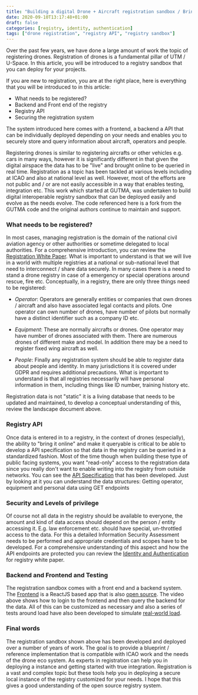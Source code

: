 ```yaml
---
title: "Building a digital Drone + Aircraft registration sandbox / Bringing your registration data online"
date: 2020-09-10T13:17:48+01:00
draft: false
categories: [registry, identity, authentication]
tags: ["drone registration", "registry API", "registry sandbox"]
---
```


Over the past few years, we have done a large amount of work the topic of registering drones. Registration of drones is a fundamental pillar of UTM / U-Space. In this article, you will be introduced to a registry sandbox that you can deploy for your projects. 

<!--more-->
If you are new to registration, you are at the right place, here is everything that you will be introduced to in this article: 

- What needs to be registered? 
- Backend and Front end of the registry
- Registry API
- Securing the registration system

The system introduced here comes with a frontend, a backend a API that can be individually deployed depending on your needs and enables you to securely store and query information about aircraft, operators and people. 

Registering drones is similar to registering aircrafts or other vehicles e.g. cars in many ways, however it is significantly different in that given the digital airspace the data has to be "live" and brought online to be queried in real time. Registration as a topic has been tackled at various levels including at ICAO and also at national level as well. However, most of the efforts are not public and / or are not easily accessible in a way that enables testing, integration etc. This work which started at GUTMA, was undertaken to build digital interoperable registry sandbox that can be deployed easily and evolve as the needs evolve. The code referenced here is a fork from the GUTMA code and the original authors continue to maintain and support. 

### What needs to be registered? 
In most cases, managing registration is the domain of the national civil aviation agency or other authorities or sometime delegated to local authorities. For a comprehensive introduction, you can review the [Registration White Paper](https://github.com/openskies-sh/aircraftregistry/blob/master/documents/registration-white-paper.md). What is important to understand is that we will live in a world with multiple registries at a national or sub-national level that need to interconnect / share data securely. In many cases there is a need to stand a drone registry in case of a emergency or special operations around rescue, fire etc. Conceptually, in a registry, there are only three things need to be registered:

- _Operator_: Operators are generally entities or companies that own drones / aircraft and also have associated legal contacts and pilots. One operator can own number of drones, have number of pilots but normally have a distinct identifier such as a company ID etc.  

- _Equipment_: These are normally aircrafts or drones. One operator may have number of drones associated with them. There are numerous drones of different make and model. In addition there may be a need to register fixed wing aircraft as well.

- _People_: Finally any registration system should be able to register data about people and identity. In many jurisdictions it is covered under GDPR and requires additional precautions. What is important to understand is that all registries necessarily will have personal information in them, including things like ID number, training history etc. 

Registration data is not "static" it is a living database that needs to be updated and maintained, to develop a conceptual understanding of this, review the landscape document above. 

### Registry API

Once data is entered in to a registry, in the context of drones (especially), the ability to "bring it online" and make it queryable is critical to be able to develop a API specification so that data in the registry can be queried in a standardized fashion. Most of the time though when building these type of public facing systems, you want "read-only" access to the registration data since you really don't want to enable writing into the registry from outside networks. You can see the [API Specification](https://aircraftregistry.herokuapp.com/api/v1) that has been developed. Just by looking at it you can understand the data structures: Getting operator, equipment and personal data using GET endpoints 

### Security and Levels of privilege
Of course not all data in the registry should be available to everyone, the amount and kind of data access should depend on the person / entity accessing it. E.g. law enforcement etc. should have special, un-throttled access to the data. For this a detailed Information Security Assessment needs to be performed and appropriate credentials and scopes have to be developed. For a comprehensive understanding of this aspect and how the API endpoints are protected you can review the [Identity and Authentication](https://github.com/openskies-sh/aircraftregistry/blob/master/documents/registration-identity-authentication.md) for registry white paper. 

### Backend and Frontend and Testing
The registration sandbox comes with a front end and a backend system. The [Frontend](https://airegister.herokuapp.com) is a ReactJS based app that is also [open source](github.com/openskies-sh/aircraft-registry-spa). The video above shows how to login to the frontend and then query the backend for the data. All of this can be customized as necessary and also a series of tests around load have also been developed to simulate [real-world load](https://github.com/openskies-sh/aircraftregistry/blob/master/documents/comprehensive-registry-testing.md). 

### Final words
The registration sandbox shown above has been developed and deployed over a number of years of work. The goal is to provide a blueprint / reference implementation that is compatible with ICAO work and the needs of the drone eco system. As experts in registration can help you in deploying a instance and getting started with true integration. Registration is a vast and complex topic but these tools help you in deploying a secure local instance of the registry customized for your needs. I hope that this gives a good understanding of the open source registry system. 